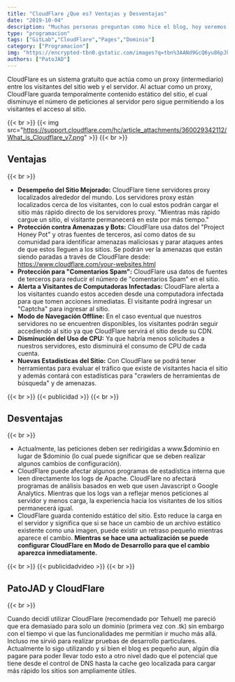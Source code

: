 ```yaml
---
title: "CloudFlare ¿Que es? Ventajas y Desventajas"
date: "2019-10-04"
description: "Muchas personas preguntan como hice el blog, hoy veremos que es CloudFlare y sus ventajas y Desventajas."
type: "programacion"
tags: ["GitLab","CloudFlare","Pages","Dominio"]
category: ["Programacion"]
img: "https://encrypted-tbn0.gstatic.com/images?q=tbn%3AANd9GcQ6yu86pJhP7gwueOzZdZdnMr4hWXmpi29w4KLeHjcYKurXniwn"
authors: ["PatoJAD"]
---
```


CloudFlare es un sistema gratuito que actúa como un proxy (intermediario) entre los visitantes del sitio web y el servidor. Al actuar como un proxy, CloudFlare guarda temporalmente contenido estático del sitio, el cual disminuye el número de peticiones al servidor pero sigue permitiendo a los visitantes el acceso al sitio.

{{< br >}}
{{< img src="https://support.cloudflare.com/hc/article_attachments/360029342112/What_is_Cloudflare_v7.png" >}}
{{< br >}}

## Ventajas

{{< br >}}

* **Desempeño del Sitio Mejorado:** CloudFlare tiene servidores proxy localizados alrededor del mundo. Los servidores proxy están localizados cerca de los visitantes, con lo cual estos podrán cargar el sitio más rápido directo de los servidores proxy. "Mientras más rápido cargue un sitio, el visitante permanecerá en este por más tiempo."
* **Protección contra Amenazas y Bots:** CloudFlare usa datos del "Project Honey Pot" y otras fuentes de terceros, así como datos de su comunidad para identificar amenazas maliciosas y parar ataques antes de que estos lleguen a los sitios. Se podrán ver la amenazas que están siendo paradas a través de CloudFlare desde: https://www.cloudflare.com/your-websites.html
* **Protección para "Comentarios Spam":** CloudFlare usa datos de fuentes de terceros para reducir el número de "comentarios Spam" en el sitio.
* **Alerta a Visitantes de Computadoras Infectadas:** CloudFlare alerta a los visitantes cuando estos acceden desde una computadora infectada para que tomen acciones inmediatas. El visitante podrá ingresar un "Captcha" para ingresar al sitio.
* **Modo de Navegación Offline:** En el caso eventual que nuestros servidores no se encuentren disponibles, los visitantes podrán seguir accediendo al sitio ya que CloudFlare servirá el sitio desde su CDN.
* **Disminución del Uso de CPU:** Ya que habría menos solicitudes a nuestros servidores, esto disminuirá el consumo de CPU de cada cuenta.
* **Nuevas Estadísticas del Sitio:** Con CloudFlare se podrá tener herramientas para evaluar el tráfico que existe de visitantes hacia el sitio y además contará con estadísticas para "crawlers de herramientas de búsqueda" y de amenazas.

{{< br >}}
{{< publicidad >}}
{{< br >}}

## Desventajas

{{< br >}}

* Actualmente, las peticiones deben ser redirigidas a www.$dominio en lugar de $dominio (lo cual puede significar que se deben realizar algunos cambios de configuración).
* CloudFlare puede afectar algunos programas de estadística interna que leen directamente los logs de Apache. CloudFlare no afectará programas de análisis basados en web que usen Javascript o Google Analytics. Mientras que los logs van a reflejar menos peticiones al servidor y menos carga, la experiencia hacia los visitantes de los sitios permanecerá igual.
* CloudFlare guarda contenido estático del sitio. Esto reduce la carga en el servidor y significa que si se hace un cambio de un archivo estático existente como una imagen, puede existir un retraso pequeño mientras aparece el cambio. **Mientras se hace una actualización se puede configurar CloudFlare en Modo de Desarrollo para que el cambio aparezca inmediatamente.**

{{< br >}}
{{< publicidadvideo >}}
{{< br >}}

## PatoJAD y CloudFlare

{{< br >}}

Cuando decidí utilizar CloudFlare (recomendado por Tehuel) me pareció que era demasiado para solo un dominio (primera vez con .tk) sin embargo con el tiempo vi que las funcionalidades me permitían ir mucho más allá. Incluso me sirvió para realizar pruebas de desarrollo particulares. Actualmente lo sigo utilizando y si bien el blog es pequeño aun, algún día pagare para poder llevar todo esto a otro nivel dado que el potencial que tiene desde el control de DNS hasta la cache geo localizada para cargar más rápido los sitios son ampliamente útiles.
